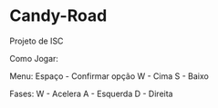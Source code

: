 # Candy-Road
Projeto de ISC 

Como Jogar:

Menu:
Espaço - Confirmar opção
W - Cima
S - Baixo

Fases:
W - Acelera
A - Esquerda
D - Direita
